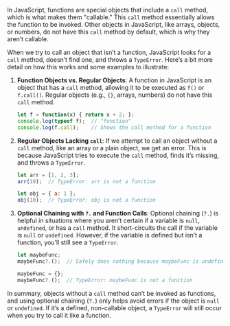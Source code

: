 In JavaScript, functions are special objects that include a `call` method, which is what makes them "callable." This `call` method essentially allows the function to be invoked. Other objects in JavaScript, like arrays, objects, or numbers, do not have this `call` method by default, which is why they aren’t callable.

When we try to call an object that isn’t a function, JavaScript looks for a `call` method, doesn’t find one, and throws a `TypeError`. Here’s a bit more detail on how this works and some examples to illustrate:

1. **Function Objects vs. Regular Objects**: A function in JavaScript is an object that has a `call` method, allowing it to be executed as `f()` or `f.call()`. Regular objects (e.g., `{}`, arrays, numbers) do not have this `call` method.

   ```javascript
   let f = function(x) { return x + 2; };
   console.log(typeof f);  // "function"
   console.log(f.call);    // Shows the call method for a function
   ```

2. **Regular Objects Lacking `call`**: If we attempt to call an object without a `call` method, like an array or a plain object, we get an error. This is because JavaScript tries to execute the `call` method, finds it’s missing, and throws a `TypeError`.

   ```javascript
   let arr = [1, 2, 3];
   arr(10);  // TypeError: arr is not a function
   
   let obj = { a: 1 };
   obj(10);  // TypeError: obj is not a function
   ```

3. **Optional Chaining with `?.` and Function Calls**: Optional chaining (`?.`) is helpful in situations where you aren’t certain if a variable is `null`, `undefined`, or has a `call` method. It short-circuits the call if the variable is `null` or `undefined`. However, if the variable is defined but isn’t a function, you’ll still see a `TypeError`.

   ```javascript
   let maybeFunc;
   maybeFunc?.();  // Safely does nothing because maybeFunc is undefined

   maybeFunc = {};
   maybeFunc?.();  // TypeError: maybeFunc is not a function
   ```

In summary, objects without a `call` method can’t be invoked as functions, and using optional chaining (`?.`) only helps avoid errors if the object is `null` or `undefined`. If it’s a defined, non-callable object, a `TypeError` will still occur when you try to call it like a function.
